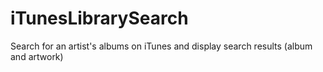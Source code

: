 # iTunesLibrarySearch
Search for an artist's albums on iTunes and display search results (album and artwork)
